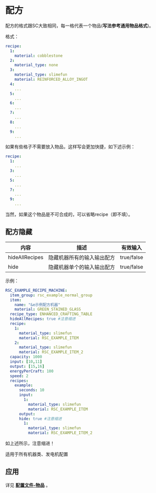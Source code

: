 # 配方

配方的格式跟SC大致相同，每一格代表一个物品(**写法参考通用物品格式**)。

格式：

```yaml
recipe:
  1: 
    material: cobblestone
  2:
    material_type: none
  3:
    material_type: slimefun
    material: REINFORCED_ALLOY_INGOT
  4:
    ...
  5:
    ...
  6:
    ...
  7:
    ...
  8:
    ...
  9:
    ...
```

如果有些格子不需要放入物品，这样写会更加快捷，如下述示例：

```yaml
recipe:
  1:
    ...
  3:
    ...
  5:
    ...
  7:
    ...
  9:
    ...
```

当然，如果这个物品是不可合成的，可以省略recipe（即不填）。

## 配方隐藏

| 内容 | 描述 | 有效输入 |
| --- | ----------- | ----------------- |
| hideAllRecipes | 隐藏机器所有的输入输出配方 | true/false |
| hide | 隐藏机器单个的输入输出配方 | true/false |

示例：

```yaml
RSC_EXAMPLE_RECIPE_MACHINE:
  item_group: rsc_example_normal_group
  item:
    name: "&e示例配方机器"
    material: GREEN_STAINED_GLASS
  recipe_type: ENHANCED_CRAFTING_TABLE
  hideAllRecipes: true #注意缩进
  recipe:
    1:
      material_type: slimefun
      material: RSC_EXAMPLE_ITEM
    2:
      material_type: slimefun
      material: RSC_EXAMPLE_ITEM_2
  capacity: 1000
  input: [10,11]
  output: [15,16]
  energyPerCraft: 100
  speed: 2
  recipes:
    example:
      seconds: 10
      input:
        1:
          material_type: slimefun
          material: RSC_EXAMPLE_ITEM
      output:
      hide: true #注意缩进
        1:
          material_type: slimefun
          material: RSC_EXAMPLE_ITEM_2
```

如上述所示，注意缩进！

适用于所有机器类、发电机配置

## 应用

详见 [**配置文件-物品**](file/items.md) 。
